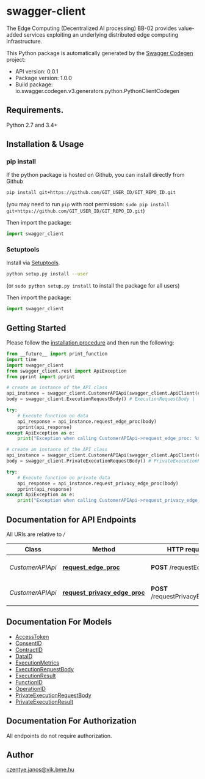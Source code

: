 # swagger-client
The Edge Computing (Decentralized AI processing) BB-02 provides value-added services exploiting an underlying distributed edge computing infrastructure.

This Python package is automatically generated by the [Swagger Codegen](https://github.com/swagger-api/swagger-codegen) project:

- API version: 0.0.1
- Package version: 1.0.0
- Build package: io.swagger.codegen.v3.generators.python.PythonClientCodegen

## Requirements.

Python 2.7 and 3.4+

## Installation & Usage
### pip install

If the python package is hosted on Github, you can install directly from Github

```sh
pip install git+https://github.com/GIT_USER_ID/GIT_REPO_ID.git
```
(you may need to run `pip` with root permission: `sudo pip install git+https://github.com/GIT_USER_ID/GIT_REPO_ID.git`)

Then import the package:
```python
import swagger_client 
```

### Setuptools

Install via [Setuptools](http://pypi.python.org/pypi/setuptools).

```sh
python setup.py install --user
```
(or `sudo python setup.py install` to install the package for all users)

Then import the package:
```python
import swagger_client
```

## Getting Started

Please follow the [installation procedure](#installation--usage) and then run the following:

```python
from __future__ import print_function
import time
import swagger_client
from swagger_client.rest import ApiException
from pprint import pprint

# create an instance of the API class
api_instance = swagger_client.CustomerAPIApi(swagger_client.ApiClient(configuration))
body = swagger_client.ExecutionRequestBody() # ExecutionRequestBody | 

try:
    # Execute function on data
    api_response = api_instance.request_edge_proc(body)
    pprint(api_response)
except ApiException as e:
    print("Exception when calling CustomerAPIApi->request_edge_proc: %s\n" % e)

# create an instance of the API class
api_instance = swagger_client.CustomerAPIApi(swagger_client.ApiClient(configuration))
body = swagger_client.PrivateExecutionRequestBody() # PrivateExecutionRequestBody | 

try:
    # Execute function on private data
    api_response = api_instance.request_privacy_edge_proc(body)
    pprint(api_response)
except ApiException as e:
    print("Exception when calling CustomerAPIApi->request_privacy_edge_proc: %s\n" % e)
```

## Documentation for API Endpoints

All URIs are relative to */*

Class | Method | HTTP request | Description
------------ | ------------- | ------------- | -------------
*CustomerAPIApi* | [**request_edge_proc**](docs/CustomerAPIApi.md#request_edge_proc) | **POST** /requestEdgeProc | Execute function on data
*CustomerAPIApi* | [**request_privacy_edge_proc**](docs/CustomerAPIApi.md#request_privacy_edge_proc) | **POST** /requestPrivacyEdgeProc | Execute function on private data

## Documentation For Models

 - [AccessToken](docs/AccessToken.md)
 - [ConsentID](docs/ConsentID.md)
 - [ContractID](docs/ContractID.md)
 - [DataID](docs/DataID.md)
 - [ExecutionMetrics](docs/ExecutionMetrics.md)
 - [ExecutionRequestBody](docs/ExecutionRequestBody.md)
 - [ExecutionResult](docs/ExecutionResult.md)
 - [FunctionID](docs/FunctionID.md)
 - [OperationID](docs/OperationID.md)
 - [PrivateExecutionRequestBody](docs/PrivateExecutionRequestBody.md)
 - [PrivateExecutionResult](docs/PrivateExecutionResult.md)

## Documentation For Authorization

 All endpoints do not require authorization.


## Author

czentye.janos@vik.bme.hu
